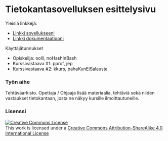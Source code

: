 # Tietokantasovelluksen esittelysivu

Yleisiä linkkejä:

* [Linkki sovellukseeni](https://waxwax.users.cs.helsinki.fi/tsoha_uus)
* [Linkki dokumentaatiooni](https://github.com/WaffeFIN/Tsoha-Bootstrap/blob/master/doc/Tsohadoc.pdf)

Käyttäjätunnukset
* Opiskelija: oolli, noHashInBash
* Kurssivastaava #1: pprof, jep
* Kurssivastaava #2: kkurs, pahaKunEiSalausta

### Työn aihe

Tehtäväarkisto. Opettaja / Ohjaaja lisää materiaalia, tehtäviä sekä niiden vastaukset tietokantaan, josta ne näkyy kursille ilmoittautuneille.

### Lisenssi

<a rel="license" href="http://creativecommons.org/licenses/by-sa/4.0/"><img alt="Creative Commons License" style="border-width:0" src="https://i.creativecommons.org/l/by-sa/4.0/88x31.png" /></a><br />This work is licensed under a <a rel="license" href="http://creativecommons.org/licenses/by-sa/4.0/">Creative Commons Attribution-ShareAlike 4.0 International License</a>
